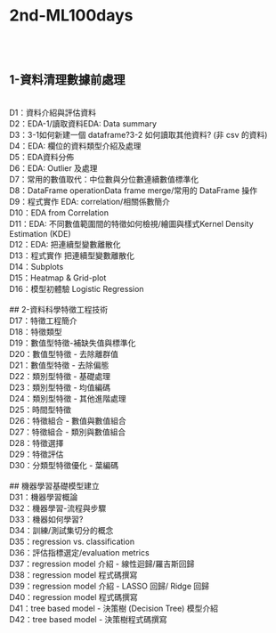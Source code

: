 # 2nd-ML100days
<br /><br />
## 1-資料清理數據前處理
<br />
D1：資料介紹與評估資料<br />
D2：EDA-1/讀取資料EDA: Data summary<br />
D3：3-1如何新建一個 dataframe?3-2 如何讀取其他資料? (非 csv 的資料)<br />
D4：EDA: 欄位的資料類型介紹及處理<br />
D5：EDA資料分佈<br />
D6：EDA: Outlier 及處理<br />
D7：常用的數值取代：中位數與分位數連續數值標準化<br />
D8：DataFrame operationData frame merge/常用的 DataFrame 操作<br />
D9：程式實作 EDA: correlation/相關係數簡介<br />
D10：EDA from Correlation<br />
D11：EDA: 不同數值範圍間的特徵如何檢視/繪圖與樣式Kernel Density Estimation (KDE)<br />
D12：EDA: 把連續型變數離散化<br />
D13：程式實作 把連續型變數離散化<br />
D14：Subplots<br />
D15：Heatmap & Grid-plot<br />
D16：模型初體驗 Logistic Regression<br />
<br />
## 2-資料科學特徵工程技術
<br />
D17：特徵工程簡介<br />
D18：特徵類型<br />
D19：數值型特徵-補缺失值與標準化<br />
D20：數值型特徵 - 去除離群值<br />
D21：數值型特徵 - 去除偏態<br />
D22：類別型特徵 - 基礎處理<br />
D23：類別型特徵 - 均值編碼<br />
D24：類別型特徵 - 其他進階處理<br />
D25：時間型特徵<br />
D26：特徵組合 - 數值與數值組合<br />
D27：特徵組合 - 類別與數值組合<br />
D28：特徵選擇<br />
D29：特徵評估<br />
D30：分類型特徵優化 - 葉編碼<br />
<br />
## 機器學習基礎模型建立
<br />
D31：機器學習概論<br />
D32：機器學習-流程與步驟<br />
D33：機器如何學習?<br />
D34：訓練/測試集切分的概念<br />
D35：regression vs. classification<br />
D36：評估指標選定/evaluation metrics<br />
D37：regression model 介紹 - 線性迴歸/羅吉斯回歸<br />
D38：regression model 程式碼撰寫<br />
D39：regression model 介紹 - LASSO 回歸/ Ridge 回歸<br />
D40：regression model 程式碼撰寫 <br />
D41：tree based model - 決策樹 (Decision Tree) 模型介紹<br />
D42：tree based model - 決策樹程式碼撰寫<br />